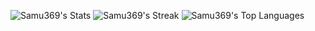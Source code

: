 ![Samu369's Stats](https://github-readme-stats.vercel.app/api?username=Samu369&theme=dark&show_icons=true&hide_border=true&count_private=true)
![Samu369's Streak](https://github-readme-streak-stats.herokuapp.com/?user=Samu369&theme=dark&hide_border=true)
![Samu369's Top Languages](https://github-readme-stats.vercel.app/api/top-langs/?username=Samu369&theme=dark&show_icons=true&hide_border=true&layout=compact)
